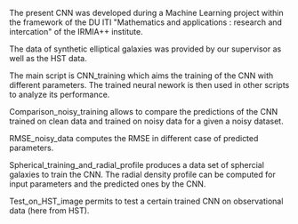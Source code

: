 The present CNN was developed during a Machine Learning project within the framework of the DU ITI "Mathematics and applications : research and intercation" of the IRMIA++ institute.

The data of synthetic elliptical galaxies was provided by our supervisor as well as the HST data.

The main script is CNN_training which aims the training of the CNN with different parameters. The trained neural nework is then used in other scripts to analyze its performance.

Comparison_noisy_training allows to compare the predictions of the CNN trained on clean data and trained on noisy data for a given a noisy dataset.

RMSE_noisy_data computes the RMSE in different case of predicted parameters.

Spherical_training_and_radial_profile produces a data set of sphercial galaxies to train the CNN. The radial density profile can be computed for input parameters and the predicted ones by the CNN.

Test_on_HST_image permits to test a certain trained CNN on observational data (here from HST). 
